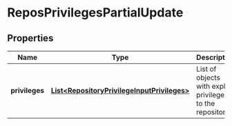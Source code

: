 
# ReposPrivilegesPartialUpdate

## Properties
Name | Type | Description | Notes
------------ | ------------- | ------------- | -------------
**privileges** | [**List&lt;RepositoryPrivilegeInputPrivileges&gt;**](RepositoryPrivilegeInputPrivileges.md) | List of objects with explicit privileges to the repository. |  [optional]



